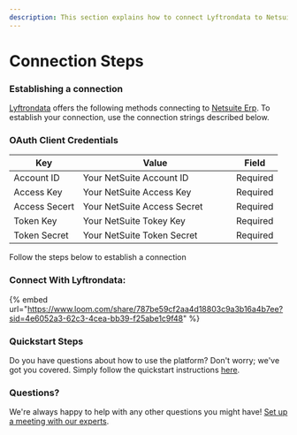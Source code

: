 ```yaml
---
description: This section explains how to connect Lyftrondata to Netsuite Erp.
---
```


# Connection Steps

### Establishing a connection

[Lyftrondata](https://www.lyftrondata.com) offers the following methods connecting to [Netsuite Erp](None/). To establish your connection, use the connection strings described below.

### OAuth Client Credentials

<table><thead><tr><th>Key</th><th width="261.3333333333333">Value</th><th>Field</th></tr></thead><tbody><tr><td>Account ID</td><td>Your NetSuite Account ID</td><td>Required</td></tr><tr><td>Access Key</td><td>Your NetSuite Access Key</td><td>Required</td></tr><tr><td>Access Secert</td><td>Your NetSuite Access Secret</td><td>Required</td></tr><tr><td>Token Key</td><td>Your NetSuite Tokey Key</td><td>Required</td></tr><tr><td>Token Secret</td><td>Your NetSuite Token Secret</td><td>Required</td></tr></tbody></table>

Follow the steps below to establish a connection

### **Connect With Lyftrondata:**

{% embed url="https://www.loom.com/share/787be59cf2aa4d18803c9a3b16a4b7ee?sid=4e6052a3-62c3-4cea-bb39-f25abe1c9f48" %}

### Quickstart Steps

Do you have questions about how to use the platform? Don't worry; we've got you covered. Simply follow the quickstart instructions [here](./).

### Questions? <a href="#questions" id="questions"></a>

We're always happy to help with any other questions you might have! [Set up a meeting with our experts](https://www.lyftrondata.com/book-a-meeting/).
